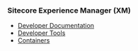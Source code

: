 ### Sitecore Experience Manager (XM)

- [Developer Documentation](https://doc.sitecore.com/en/developers/102/index.html)
- [Developer Tools](https://doc.sitecore.com/en/developers/102/developer-tools/index-en.html)
- [Containers](https://doc.sitecore.com/en/developers/102/developer-tools/containers-in-sitecore-development.html)
